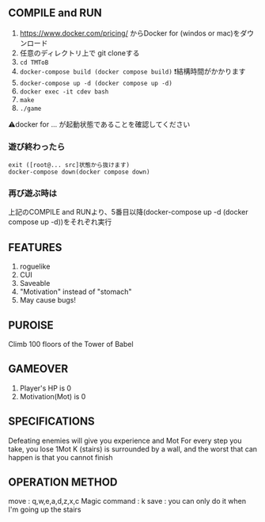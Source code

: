 ## COMPILE and RUN

1. https://www.docker.com/pricing/ からDocker for (windos or mac)をダウンロード
2. 任意のディレクトリ上で git cloneする
3. ``` cd TMToB ```
4. ``` docker-compose build (docker compose build) ``` ❗結構時間がかかります
5. ``` docker-compose up -d (docker compose up -d) ```
6. ``` docker exec -it cdev bash ```
7. ``` make ``` 
8. ``` ./game ```

⚠️docker for ... が起動状態であることを確認してください
### 遊び終わったら
``` 
exit ([root@... src]状態から抜けます)
docker-compose down(docker compose down) 
```

### 再び遊ぶ時は
上記のCOMPILE and RUNより、5番目以降(docker-compose up -d (docker compose up -d))をそれぞれ実行

## FEATURES

1. roguelike
2. CUI
3. Saveable
4. "Motivation" instead of "stomach"
5. May cause bugs!

## PUROISE
Climb 100 floors of the Tower of Babel

## GAMEOVER
1. Player's HP is 0
2. Motivation(Mot) is 0

## SPECIFICATIONS
Defeating enemies will give you experience and Mot
For every step you take, you lose 1Mot
K (stairs) is surrounded by a wall,
and the worst that can happen is that you cannot finish


## OPERATION METHOD
move : q,w,e,a,d,z,x,c
Magic command : k
save : you can only do it when I'm going up the stairs
